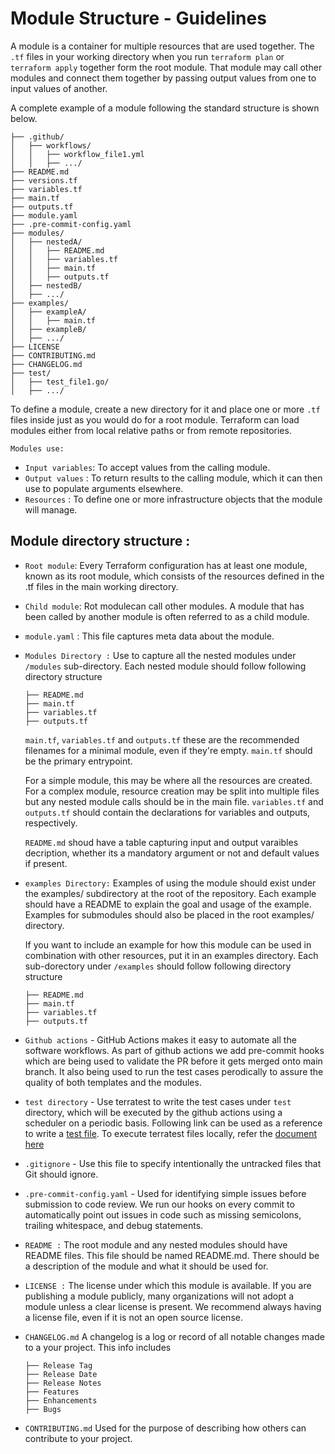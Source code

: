 # Module Structure - Guidelines

A module is a container for multiple resources that are used together. The `.tf` files in your working directory when you run `terraform plan` or `terraform apply` together form the root module. That module may call other modules and connect them together by passing output values from one to input values of another.

A complete example of a module following the standard structure is shown below.

```
├── .github/
│   ├── workflows/
│   │   ├── workflow_file1.yml
│   │   ├── .../
├── README.md
├── versions.tf
├── variables.tf
├── main.tf
├── outputs.tf
├── module.yaml
├── .pre-commit-config.yaml
├── modules/
│   ├── nestedA/
│   │   ├── README.md
│   │   ├── variables.tf
│   │   ├── main.tf
│   │   ├── outputs.tf
│   ├── nestedB/
│   ├── .../
├── examples/
│   ├── exampleA/
│   │   ├── main.tf
│   ├── exampleB/
│   ├── .../
├── LICENSE
├── CONTRIBUTING.md
├── CHANGELOG.md
├── test/
│   ├── test_file1.go/
│   ├── .../

```

To define a module, create a new directory for it and place one or more `.tf` files inside just as you would do for a root module. Terraform can load modules either from local relative paths or from remote repositories.

`Modules use:`

* `Input variables`:  To accept values from the calling module.
* `Output values`  :  To return results to the calling module, which it can then use to populate arguments elsewhere.
* `Resources`      :  To define one or more infrastructure objects that the module will manage.

## Module directory structure :

* `Root module`: Every Terraform configuration has at least one module, known as its root module, which consists of the resources defined in the .tf files in the main working directory.

* `Child module`: Rot modulecan call other modules. A module that has been called by another module is often referred to as a child module.

* `module.yaml` : This file captures meta data about the module.

* `Modules Directory :` Use to capture all the nested modules under `/modules` sub-directory. Each nested module should follow following directory structure
  
  ```
  ├── README.md
  ├── main.tf
  ├── variables.tf
  ├── outputs.tf
  
  ```

  `main.tf`, `variables.tf` and `outputs.tf` these are the recommended filenames for a minimal module, even if they're empty. `main.tf` should be the primary entrypoint. 
  
  For a simple module, this may be where all the resources are created. For a complex module, resource creation may be split into multiple files but any nested module calls should be in the main file. `variables.tf` and `outputs.tf` should contain the declarations for variables and outputs, respectively. 
  
  `README.md` shoud have a table capturing input and output varaibles decription, whether its a mandatory argument or not and default values if present.

* `examples Directory:` Examples of using the module should exist under the examples/ subdirectory at the root of the repository. Each example should have a README to explain the goal and usage of the example. Examples for submodules should also be placed in the root examples/ directory.

  If you want to include an example for how this module can be used in combination with other resources, put it in an examples directory. Each sub-dorectory under `/examples` should follow following directory structure
  
  ```
  ├── README.md
  ├── main.tf
  ├── variables.tf
  ├── outputs.tf
  
  ```

* `Github actions` - GitHub Actions makes it easy to automate all the software workflows. As part of github actions we add pre-commit hooks which are being used to validate the PR before it gets merged onto main branch. It also being used to run the test cases perodically to assure the quality of both templates and the modules.

* `test directory` - Use terratest to write the test cases under `test` directory, which will be executed by the github actions using a scheduler on a periodic basis. Following link can be used as a reference to write a [test file](https://github.com/terraform-ibm-modules/terraform-ibm-iam/blob/main/test/access-group/access_group_test.go). To execute terratest files locally, refer the [document here](terratest.md)

* `.gitignore` -  Use this file to specify intentionally the untracked files that Git should ignore.

* `.pre-commit-config.yaml` - Used for identifying simple issues before submission to code review. We run our hooks on every commit to automatically point out issues in code such as missing semicolons, trailing whitespace, and debug statements. 

* `README :` The root module and any nested modules should have README files. This file should be named README.md. There should be a description of the module and what it should be used for. 

* `LICENSE :` The license under which this module is available. If you are publishing a module publicly, many organizations will not adopt a module unless a clear license is present. We recommend always having a license file, even if it is not an open source license.

* `CHANGELOG.md` A changelog is a log or record of all notable changes made to a your project. This info includes
  
  ```
  ├── Release Tag
  ├── Release Date
  ├── Release Notes
  ├── Features
  ├── Enhancements
  ├── Bugs
  
  ```
  
* `CONTRIBUTING.md` Used for the purpose of describing how others can contribute to your project.
  

